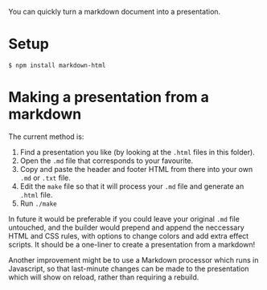 You can quickly turn a markdown document into a presentation.

# Setup

    $ npm install markdown-html

# Making a presentation from a markdown

The current method is:

1. Find a presentation you like (by looking at the `.html` files in this folder).
2. Open the `.md` file that corresponds to your favourite.
3. Copy and paste the header and footer HTML from there into your own `.md` or `.txt` file.
4. Edit the `make` file so that it will process your `.md` file and generate an `.html` file.
5. Run `./make`

In future it would be preferable if you could leave your original `.md` file untouched, and the builder would prepend and append the neccessary HTML and CSS rules, with options to change colors and add extra effect scripts.  It should be a one-liner to create a presentation from a markdown!

Another improvement might be to use a Markdown processor which runs in Javascript, so that last-minute changes can be made to the presentation which will show on reload, rather than requiring a rebuild.

